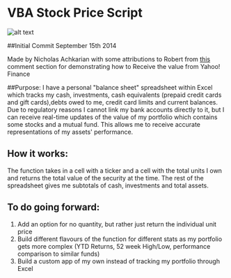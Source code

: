 # VBA Stock Price Script 

![alt text](https://encrypted-tbn0.gstatic.com/images?q=tbn:ANd9GcRNrzXT1W5HZTihHv4MfGcf0Q8lXgfNLDX3KTZUbv0BmEnnFcLXfg "Logo Title Text 1")

##Initial Commit September 15th 2014

Made by Nicholas Achkarian with some attributions to Robert from [this](http://www.financial-modelling.net/tutorials/excel/open-excel-retrieve-stock-quotes-in-a-formula) comment section for demonstrating how to Receive the value from Yahoo! Finance

##Purpose:
I have a personal "balance sheet" spreadsheet within Excel which tracks my cash, investments, cash equivalents (prepaid credit cards and gift cards),debts owed to me, credit card limits and current balances. Due to regulatory reasons I cannot link my bank accounts directly to it, but I can receive real-time updates of the value of my portfolio which contains some stocks and a mutual fund. This allows me to receive accurate representations of my assets' performance.

## How it works:
The function takes in a cell with a ticker and a cell with the total units I own and returns the total value of the security at the time. The rest of the spreadsheet gives me subtotals of cash, investments and total assets.

## To do going forward:
1. Add an option for no quantity, but rather just return the individual unit price
2. Build different flavours of the function for different stats as my portfolio gets more complex (YTD Returns, 52 week High/Low, performance comparison to similar funds)
3. Build a custom app of my own instead of tracking my portfolio through Excel